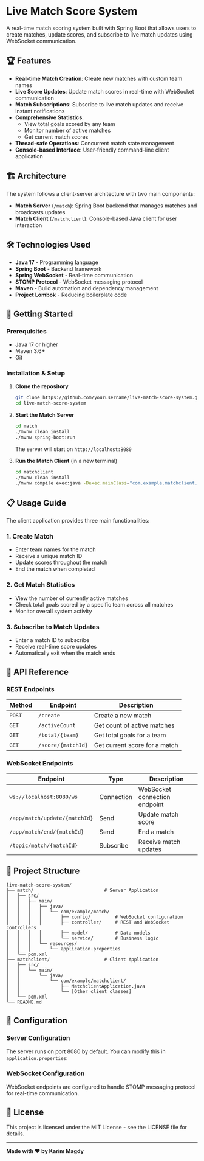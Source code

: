 # Live Match Score System

A real-time match scoring system built with Spring Boot that allows users to create matches, update scores, and subscribe to live match updates using WebSocket communication.

## 🏆 Features

- **Real-time Match Creation**: Create new matches with custom team names
- **Live Score Updates**: Update match scores in real-time with WebSocket communication
- **Match Subscriptions**: Subscribe to live match updates and receive instant notifications
- **Comprehensive Statistics**: 
  - View total goals scored by any team
  - Monitor number of active matches
  - Get current match scores
- **Thread-safe Operations**: Concurrent match state management
- **Console-based Interface**: User-friendly command-line client application

## 🏗️ Architecture

The system follows a client-server architecture with two main components:

- **Match Server** (`/match`): Spring Boot backend that manages matches and broadcasts updates
- **Match Client** (`/matchclient`): Console-based Java client for user interaction

## 🛠️ Technologies Used

- **Java 17** - Programming language
- **Spring Boot** - Backend framework
- **Spring WebSocket** - Real-time communication
- **STOMP Protocol** - WebSocket messaging protocol
- **Maven** - Build automation and dependency management
- **Project Lombok** - Reducing boilerplate code

## 🚀 Getting Started

### Prerequisites

- Java 17 or higher
- Maven 3.6+
- Git

### Installation & Setup

1. **Clone the repository**
   ```bash
   git clone https://github.com/yourusername/live-match-score-system.git
   cd live-match-score-system
   ```

2. **Start the Match Server**
   ```bash
   cd match
   ./mvnw clean install
   ./mvnw spring-boot:run
   ```
   The server will start on `http://localhost:8080`

3. **Run the Match Client** (in a new terminal)
   ```bash
   cd matchclient
   ./mvnw clean install
   ./mvnw compile exec:java -Dexec.mainClass="com.example.matchclient.MatchclientApplication"
   ```

## 📋 Usage Guide

The client application provides three main functionalities:

### 1. Create Match
- Enter team names for the match
- Receive a unique match ID
- Update scores throughout the match
- End the match when completed

### 2. Get Match Statistics
- View the number of currently active matches
- Check total goals scored by a specific team across all matches
- Monitor overall system activity

### 3. Subscribe to Match Updates
- Enter a match ID to subscribe
- Receive real-time score updates
- Automatically exit when the match ends

## 🔌 API Reference

### REST Endpoints

| Method | Endpoint | Description |
|--------|----------|-------------|
| `POST` | `/create` | Create a new match |
| `GET` | `/activeCount` | Get count of active matches |
| `GET` | `/total/{team}` | Get total goals for a team |
| `GET` | `/score/{matchId}` | Get current score for a match |

### WebSocket Endpoints

| Endpoint | Type | Description |
|----------|------|-------------|
| `ws://localhost:8080/ws` | Connection | WebSocket connection endpoint |
| `/app/match/update/{matchId}` | Send | Update match score |
| `/app/match/end/{matchId}` | Send | End a match |
| `/topic/match/{matchId}` | Subscribe | Receive match updates |

## 📁 Project Structure

```
live-match-score-system/
├── match/                          # Server Application
│   ├── src/
│   │   ├── main/
│   │   │   ├── java/
│   │   │   │   └── com/example/match/
│   │   │   │       ├── config/         # WebSocket configuration
│   │   │   │       ├── controller/     # REST and WebSocket controllers
│   │   │   │       ├── model/          # Data models
│   │   │   │       └── service/        # Business logic
│   │   │   └── resources/
│   │   │       └── application.properties
│   └── pom.xml
├── matchclient/                    # Client Application
│   ├── src/
│   │   └── main/
│   │       └── java/
│   │           └── com/example/matchclient/
│   │               ├── MatchclientApplication.java
│   │               └── [Other client classes]
│   └── pom.xml
└── README.md
```

## 🔧 Configuration

### Server Configuration
The server runs on port 8080 by default. You can modify this in `application.properties`:


### WebSocket Configuration
WebSocket endpoints are configured to handle STOMP messaging protocol for real-time communication.


## 📝 License

This project is licensed under the MIT License - see the LICENSE file for details.

---

**Made with ❤️ by Karim Magdy**
